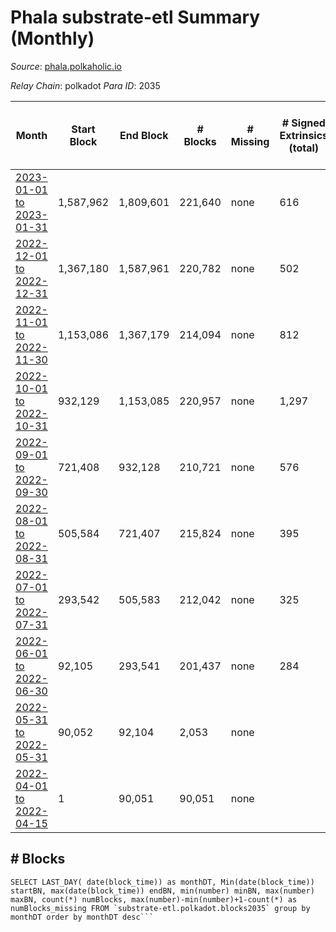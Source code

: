 # Phala substrate-etl Summary (Monthly)

_Source_: [phala.polkaholic.io](https://phala.polkaholic.io)

*Relay Chain*: polkadot
*Para ID*: 2035



| Month | Start Block | End Block | # Blocks | # Missing | # Signed Extrinsics (total) | # Active Accounts (avg) | # Addresses with Balances (max) | Issues |
| ----- | ----------- | --------- | -------- | --------- | --------------------------- | ----------------------- | ------------------------------- | ------ |
| [2023-01-01 to 2023-01-31](/substrate-etl/polkadot/2035-phala/2023-01-31.md) | 1,587,962 | 1,809,601 | 221,640 | none | 616 | 13 | 3,021 | - | 
| [2022-12-01 to 2022-12-31](/substrate-etl/polkadot/2035-phala/2022-12-31.md) | 1,367,180 | 1,587,961 | 220,782 | none | 502 | 11 | 2,979 | - | 
| [2022-11-01 to 2022-11-30](/substrate-etl/polkadot/2035-phala/2022-11-30.md) | 1,153,086 | 1,367,179 | 214,094 | none | 812 | 16 | 2,925 | - | 
| [2022-10-01 to 2022-10-31](/substrate-etl/polkadot/2035-phala/2022-10-31.md) | 932,129 | 1,153,085 | 220,957 | none | 1,297 | 22 | 2,791 | - | 
| [2022-09-01 to 2022-09-30](/substrate-etl/polkadot/2035-phala/2022-09-30.md) | 721,408 | 932,128 | 210,721 | none | 576 | 13 | 2,630 | - | 
| [2022-08-01 to 2022-08-31](/substrate-etl/polkadot/2035-phala/2022-08-31.md) | 505,584 | 721,407 | 215,824 | none | 395 | 9 | 2,563 | - | 
| [2022-07-01 to 2022-07-31](/substrate-etl/polkadot/2035-phala/2022-07-31.md) | 293,542 | 505,583 | 212,042 | none | 325 | 8 | 2,507 | - | 
| [2022-06-01 to 2022-06-30](/substrate-etl/polkadot/2035-phala/2022-06-30.md) | 92,105 | 293,541 | 201,437 | none | 284 | 4 | 2,466 | - | 
| [2022-05-31 to 2022-05-31](/substrate-etl/polkadot/2035-phala/2022-05-31.md) | 90,052 | 92,104 | 2,053 | none |  |  | 5 | - | 
| [2022-04-01 to 2022-04-15](/substrate-etl/polkadot/2035-phala/2022-04-15.md) | 1 | 90,051 | 90,051 | none |  |  | 5 | - | 

## # Blocks
```
SELECT LAST_DAY( date(block_time)) as monthDT, Min(date(block_time)) startBN, max(date(block_time)) endBN, min(number) minBN, max(number) maxBN, count(*) numBlocks, max(number)-min(number)+1-count(*) as numBlocks_missing FROM `substrate-etl.polkadot.blocks2035` group by monthDT order by monthDT desc```

